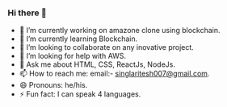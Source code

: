 ### Hi there 👋

- 🔭 I’m currently working on amazone clone using blockchain.
- 🌱 I’m currently learning Blockchain.
- 👯 I’m looking to collaborate on any inovative project.
- 🤔 I’m looking for help with AWS.
- 💬 Ask me about HTML, CSS, ReactJs, NodeJs. 
- 📫 How to reach me: email:- singlaritesh007@gmail.com.
- 😄 Pronouns: he/his.
- ⚡ Fun fact: I can speak 4 languages.


